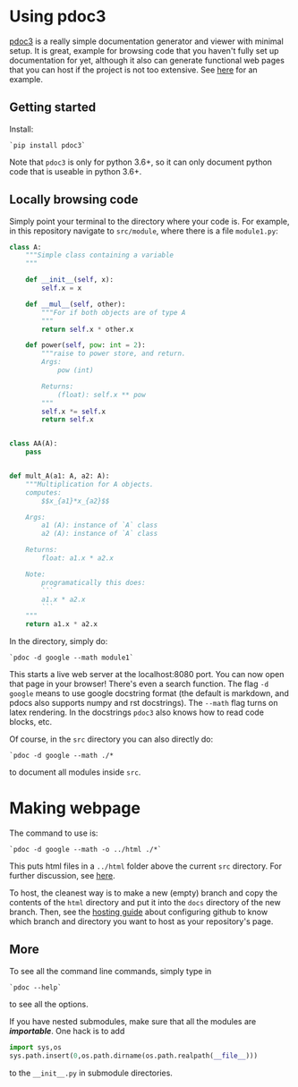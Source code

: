 # Using pdoc3
[pdoc3](https://github.com/pdoc3/pdoc) is a really simple documentation generator and viewer with minimal setup. It is great, example for browsing code that you haven't fully set up documentation for yet, although it also can generate functional web pages that you can host if the project is not too extensive. See [here](https://pdoc3.github.io/pdoc/doc/pdoc/) for an example.

## Getting started
Install:

    `pip install pdoc3`

Note that `pdoc3` is only for python 3.6+, so it can only document python code that is useable in python 3.6+.

## Locally browsing code
Simply point your terminal to the directory where your code is. For example, in this repository navigate to `src/module`, where there is a file `module1.py`:

```python
class A:
    """Simple class containing a variable
    """

    def __init__(self, x):
        self.x = x

    def __mul__(self, other):
        """For if both objects are of type A
        """
        return self.x * other.x

    def power(self, pow: int = 2):
        """raise to power store, and return.
        Args:
            pow (int)

        Returns:
            (float): self.x ** pow
        """
        self.x *= self.x
        return self.x


class AA(A):
    pass


def mult_A(a1: A, a2: A):
    """Multiplication for A objects.
    computes: 
        $$x_{a1}*x_{a2}$$

    Args:
        a1 (A): instance of `A` class
        a2 (A): instance of `A` class

    Returns:
        float: a1.x * a2.x

    Note:
        programatically this does:
        ```
        a1.x * a2.x
        ```
    """
    return a1.x * a2.x
```

In the directory, simply do:

    `pdoc -d google --math module1`

This starts a live web server at the localhost:8080 port. You can now open that page in your browser! There's even a search function. 
The flag `-d google` means to use google docstring format (the default is markdown, and pdocs also supports numpy and rst docstrings). 
The `--math` flag turns on latex rendering. In the docstrings `pdoc3` also knows how to read code blocks, etc.


Of course, in the `src` directory you can also directly do:

    `pdoc -d google --math ./*

to document all modules inside `src`.


# Making webpage
The command to use is:

    `pdoc -d google --math -o ../html ./*`

This puts html files in a `../html` folder above the current `src` directory. For further discussion, see [here](https://github.com/pdoc3/pdoc/issues/55).

To host, the cleanest way is to make a new (empty) branch and copy the contents of the `html` directory and put it into the `docs` directory of the new branch. Then, see the [hosting guide](hosting.md) about configuring github to know which branch and directory you want to host as your repository's page.

## More
To see all the command line commands, simply type in

    `pdoc --help`

to see all the options.

If you have nested submodules, make sure that all the modules are ***importable***. One hack is to add

```python
import sys,os
sys.path.insert(0,os.path.dirname(os.path.realpath(__file__)))
```
to the `__init__.py` in submodule directories.

